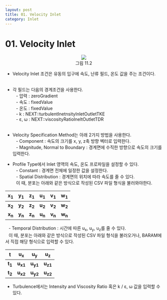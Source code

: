 ```yaml
---
layout: post
title: 01. Velocity Inlet
category: Inlet
---
```


# 01. Velocity Inlet

<p align='Center'>
    <img src="https://github.com/nextfoam/baram-pages/raw/main/screenshots/userguide/11.2.png"><br>
    그림 11.2
</p>

* Velocity Inlet 조건은 유동의 입구에 속도, 난류 필드, 온도 값을 주는 조건이다.<br><br>
* 각 필드는 다음의 경계조건을 사용한다.<br>
&ensp; - 압력 : zeroGradient<br>
&ensp; - 속도 : fixedValue<br>
&ensp; - 온도 : fixedValue<br>
&ensp; - k : NEXT::turbulentInetnsityInletOutletTKE<br>
&ensp; - ε, ω : NEXT::viscosityRatioIneltOutletTDR<br><br>
* Velocity Specification Method는 아래 2가지 방법을 사용한다.<br>
&ensp; - Component : 속도의 크기를 x, y, z축 방향 벡터로 입력한다.<br>
&ensp; - Magnitude, Normal to Boundary : 경계면에 수직한 방향으로 속도의 크기를 입력한다.<br>

* Profile Type에서 Inlet 영역의 속도, 온도 프로파일을 설정할 수 있다.<br>
&ensp; - Constant : 경계면 전체에 일정한 값을 설정한다.<br>
&ensp; - Spatial Distribution : 경계면의 위치에 따라 속도를 줄 수 있다.<br>
&ensp; 이 때, 분포는 아래와 같은 방식으로 작성된 CSV 파일 형식을 불러와야한다.<br>

|x<sub>1</sub>|y<sub>1</sub>|z<sub>1</sub>|u<sub>1</sub>|v<sub>1</sub>|w<sub>1</sub>|
|:---:|:---:|:---:|:---:|:---:|:---:|
|**x<sub>2</sub>**|**y<sub>2</sub>**|**z<sub>2</sub>**|**u<sub>2</sub>**|**v<sub>2</sub>**|**w<sub>2</sub>**|
|**x<sub>n</sub>**|**y<sub>n</sub>**|**z<sub>n</sub>**|**u<sub>n</sub>**|**v<sub>n</sub>**|**w<sub>n</sub>**|

&ensp; - Temporal Distribution : 시간에 따른 u<sub>x</sub>, u<sub>y</sub>, u<sub>z</sub>를 줄 수 있다.<br>
&ensp; 이 때, 분포는 아래와 같은 방식으로 작성된 CSV 파일 형식을 불러오거나, BARAM에서 직접 해당 형식으로 입력할 수 있다.<br>

|t|u<sub>x</sub>|u<sub>y</sub>|u<sub>z</sub>|
|:---:|:---:|:---:|:---:|
|**t<sub>1</sub>**|**u<sub>x1</sub>**|**u<sub>y1</sub>**|**u<sub>z1</sub>**|
|**t<sub>2</sub>**|**u<sub>x2</sub>**|**u<sub>y2</sub>**|**u<sub>z2</sub>**|

* Turbulence에서는 Intensity and Viscosity Ratio 혹은 k / ε, ω 값을 입력할 수 있다.